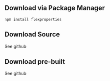 ## Download via Package Manager

``` shell
npm install flexproperties
```

## Download Source

See github

## Download pre-built

See github

